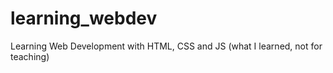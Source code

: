# learning_webdev
Learning Web Development with HTML, CSS and JS (what I learned, not for teaching)
